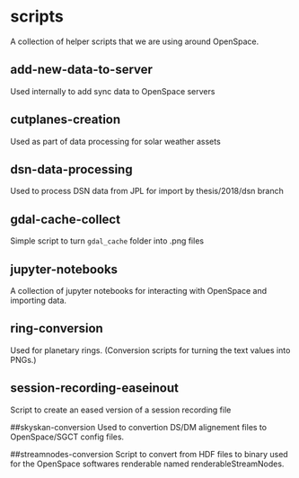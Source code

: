 # scripts
A collection of helper scripts that we are using around OpenSpace.  

## add-new-data-to-server
Used internally to add sync data to OpenSpace servers

## cutplanes-creation
Used as part of data processing for solar weather assets

## dsn-data-processing
Used to process DSN data from JPL for import by thesis/2018/dsn branch

## gdal-cache-collect
Simple script to turn `gdal_cache` folder into .png files

## jupyter-notebooks
A collection of jupyter notebooks for interacting with OpenSpace and importing data.

## ring-conversion
Used for planetary rings. (Conversion scripts for turning the text values into PNGs.)

## session-recording-easeinout
Script to create an eased version of a session recording file

##skyskan-conversion
Used to convertion DS/DM alignement files to OpenSpace/SGCT config files.

##streamnodes-conversion
Script to convert from HDF files to binary used for the OpenSpace softwares renderable named renderableStreamNodes.
